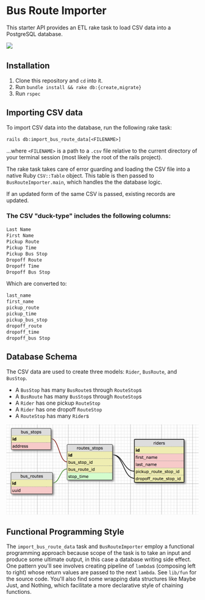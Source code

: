 # Bus Route Importer

This starter API provides an ETL rake task to load CSV data into a PostgreSQL
database.

![](https://media.giphy.com/media/J1ZajKJKzD0PK/giphy.gif)

## Installation

1. Clone this repository and `cd` into it.
2. Run `bundle install && rake db:{create,migrate}`
3. Run `rspec`

## Importing CSV data

To import CSV data into the database, run the following rake task:

```shell
rails db:import_bus_route_data[<FILENAME>]
```

...where `<FILENAME>` is a path to a `.csv` file relative to the current
directory of your terminal session (most likely the root of the rails project).

The rake task takes care of error guarding and loading the CSV file into a
native Ruby `CSV::Table` object. This table is then passed to
`BusRouteImporter.main`, which handles the the database logic.

If an updated form of the same CSV is passed, existing records are updated.

### The CSV "duck-type" includes the following columns:

```
Last Name
First Name
Pickup Route
Pickup Time
Pickup Bus Stop
Dropoff Route
Dropoff Time
Dropoff Bus Stop
```

Which are converted to:

```
last_name
first_name
pickup_route
pickup_time
pickup_bus_stop
dropoff_route
dropoff_time
dropoff_bus Stop
```

## Database Schema

The CSV data are used to create three models: `Rider`, `BusRoute`, and
`BusStop`.

* A `BusStop` has many `BusRoute`s through `RouteStop`s
* A `BusRoute` has many `BusStop`s through `RouteStop`s
* A `Rider` has one pickup `RouteStop`
* A `Rider` has one dropoff `RouteStop`
* A `RouteStop` has many `Rider`s

![](public/db_schema.png)

## Functional Programming Style

The `import_bus_route_data` task and `BusRouteImporter` employ a functional
programming approach because scope of the task is to take an input and produce
some ultimate output, in this case a database writing side effect. One pattern
you'll see involves creating pipeline of `lambda`s (composing left to right)
whose return values are passed to the next `lambda`. See `lib/fun` for the
source code. You'll also find some wrapping data structures like Maybe Just, and
Nothing, which facilitate a more declarative style of chaining functions.
